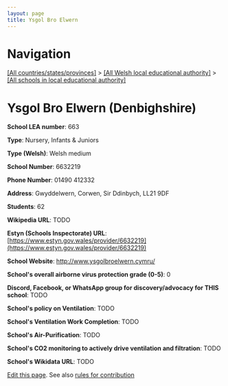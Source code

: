 ```yaml
---
layout: page
title: Ysgol Bro Elwern
---
```

# Navigation

[[All countries/states/provinces]](../../..) > [[All Welsh local educational authority]](../..) > [[All schools in local educational authority]](..)

# Ysgol Bro Elwern (Denbighshire)

**School LEA number**: 663

**Type**: Nursery, Infants & Juniors

**Type (Welsh)**: Welsh medium

**School Number**: 6632219

**Phone Number**: 01490 412332

**Address**: Gwyddelwern, Corwen, Sir Ddinbych, LL21 9DF

**Students**: 62

**Wikipedia URL**: TODO

**Estyn (Schools Inspectorate) URL**: [https://www.estyn.gov.wales/provider/6632219](https://www.estyn.gov.wales/provider/6632219)

**School Website**: http://www.ysgolbroelwern.cymru/

**School's overall airborne virus protection grade (0-5)**: 0

**Discord, Facebook, or WhatsApp group for discovery/advocacy for THIS school**: TODO

**School's policy on Ventilation**: TODO

**School's Ventilation Work Completion**: TODO

**School's Air-Purification**: TODO

**School's CO2 monitoring to actively drive ventilation and filtration**: TODO

**School's Wikidata URL**: TODO




[Edit this page](https://github.com/VentilationProject/Wales/edit/prif/./Denbighshire/Ysgol_Bro_Elwern.md). See also [rules for contribution](../../../contribution-rules/)